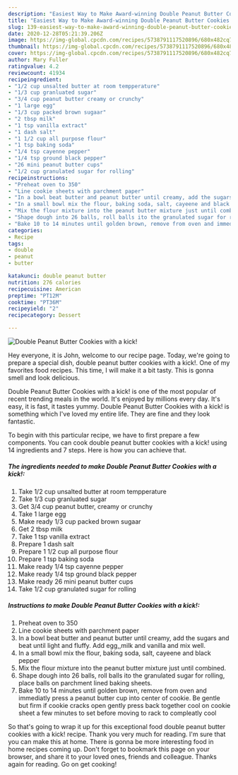 ```yaml
---
description: "Easiest Way to Make Award-winning Double Peanut Butter Cookies with a kick!"
title: "Easiest Way to Make Award-winning Double Peanut Butter Cookies with a kick!"
slug: 139-easiest-way-to-make-award-winning-double-peanut-butter-cookies-with-a-kick
date: 2020-12-28T05:21:39.206Z
image: https://img-global.cpcdn.com/recipes/5738791117520896/680x482cq70/double-peanut-butter-cookies-with-a-kick-recipe-main-photo.jpg
thumbnail: https://img-global.cpcdn.com/recipes/5738791117520896/680x482cq70/double-peanut-butter-cookies-with-a-kick-recipe-main-photo.jpg
cover: https://img-global.cpcdn.com/recipes/5738791117520896/680x482cq70/double-peanut-butter-cookies-with-a-kick-recipe-main-photo.jpg
author: Mary Fuller
ratingvalue: 4.2
reviewcount: 41934
recipeingredient:
- "1/2 cup unsalted butter at room tempperature"
- "1/3 cup granluated sugar"
- "3/4 cup peanut butter creamy or crunchy"
- "1 large egg"
- "1/3 cup packed brown sugaar"
- "2 tbsp milk"
- "1 tsp vanilla extract"
- "1 dash salt"
- "1 1/2 cup all purpose flour"
- "1 tsp baking soda"
- "1/4 tsp cayenne pepper"
- "1/4 tsp ground black pepper"
- "26 mini peanut butter cups"
- "1/2 cup granulated sugar for rolling"
recipeinstructions:
- "Preheat oven to 350"
- "Line cookie sheets with parchment paper"
- "In a bowl beat butter and peanut butter until creamy, add the sugars and beat until light and fluffy. Add egg,,milk and vanilla and mix well."
- "In a small bowl mix the flour, baking soda, salt, cayeene and black pepper"
- "Mix the flour mixture into the peanut butter mixture just until combined."
- "Shape dough into 26 balls, roll balls ito the granulated sugar for rolling, place balls on parchment lined baking sheets."
- "Bake 10 to 14 minutes until golden brown, remove from oven and immediatly press a peanut butter cup into center of cookie. Be gentle but firm if cookie cracks open gently press back together cool on cookie sheet a few minutes to set before moving to rack to compleatly cool"
categories:
- Recipe
tags:
- double
- peanut
- butter

katakunci: double peanut butter 
nutrition: 276 calories
recipecuisine: American
preptime: "PT12M"
cooktime: "PT36M"
recipeyield: "2"
recipecategory: Dessert

---
```



![Double Peanut Butter Cookies with a kick!](https://img-global.cpcdn.com/recipes/5738791117520896/680x482cq70/double-peanut-butter-cookies-with-a-kick-recipe-main-photo.jpg)

Hey everyone, it is John, welcome to our recipe page. Today, we're going to prepare a special dish, double peanut butter cookies with a kick!. One of my favorites food recipes. This time, I will make it a bit tasty. This is gonna smell and look delicious.

Double Peanut Butter Cookies with a kick! is one of the most popular of recent trending meals in the world. It's enjoyed by millions every day. It's easy, it is fast, it tastes yummy. Double Peanut Butter Cookies with a kick! is something which I've loved my entire life. They are fine and they look fantastic.




To begin with this particular recipe, we have to first prepare a few components. You can cook double peanut butter cookies with a kick! using 14 ingredients and 7 steps. Here is how you can achieve that.

<!--inarticleads1-->

##### The ingredients needed to make Double Peanut Butter Cookies with a kick!:

1. Take 1/2 cup unsalted butter at room tempperature
1. Take 1/3 cup granluated sugar
1. Get 3/4 cup peanut butter, creamy or crunchy
1. Take 1 large egg
1. Make ready 1/3 cup packed brown sugaar
1. Get 2 tbsp milk
1. Take 1 tsp vanilla extract
1. Prepare 1 dash salt
1. Prepare 1 1/2 cup all purpose flour
1. Prepare 1 tsp baking soda
1. Make ready 1/4 tsp cayenne pepper
1. Make ready 1/4 tsp ground black pepper
1. Make ready 26 mini peanut butter cups
1. Take 1/2 cup granulated sugar for rolling




<!--inarticleads2-->

##### Instructions to make Double Peanut Butter Cookies with a kick!:

1. Preheat oven to 350
1. Line cookie sheets with parchment paper
1. In a bowl beat butter and peanut butter until creamy, add the sugars and beat until light and fluffy. Add egg,,milk and vanilla and mix well.
1. In a small bowl mix the flour, baking soda, salt, cayeene and black pepper
1. Mix the flour mixture into the peanut butter mixture just until combined.
1. Shape dough into 26 balls, roll balls ito the granulated sugar for rolling, place balls on parchment lined baking sheets.
1. Bake 10 to 14 minutes until golden brown, remove from oven and immediatly press a peanut butter cup into center of cookie. Be gentle but firm if cookie cracks open gently press back together cool on cookie sheet a few minutes to set before moving to rack to compleatly cool




So that's going to wrap it up for this exceptional food double peanut butter cookies with a kick! recipe. Thank you very much for reading. I'm sure that you can make this at home. There is gonna be more interesting food in home recipes coming up. Don't forget to bookmark this page on your browser, and share it to your loved ones, friends and colleague. Thanks again for reading. Go on get cooking!
